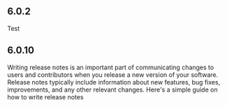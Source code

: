 ## 6.0.2
Test
## 6.0.10
Writing release notes is an important part of communicating changes to users and contributors when you release a new version of your 
software. Release notes typically include information about new features, bug fixes, improvements, and any other relevant changes. Here's a simple guide on how to write release notes
